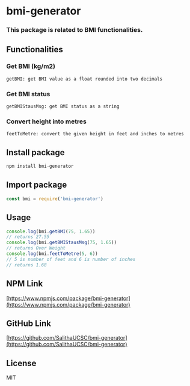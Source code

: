# bmi-generator
### This package is related to BMI functionalities.

## Functionalities

### Get BMI (kg/m2)
```getBMI: get BMI value as a float rounded into two decimals``` <br>

### Get BMI status
```getBMIStausMsg: get BMI status as a string``` <br>

### Convert height into metres
```feetToMetre: convert the given height in feet and inches to metres```

## Install package
```js 
npm install bmi-generator
```

## Import package
```js 
const bmi = require('bmi-generator')
```

## Usage
```js 
console.log(bmi.getBMI(75, 1.65))
// returns 27.55
console.log(bmi.getBMIStausMsg(75, 1.65))
// returns Over Weight
console.log(bmi.feetToMetre(5, 6))
// 5 is number of feet and 6 is number of inches
// returns 1.68
```
## NPM Link
[https://www.npmjs.com/package/bmi-generator](https://www.npmjs.com/package/bmi-generator)

## GitHub Link
[https://github.com/SalithaUCSC/bmi-generator](https://github.com/SalithaUCSC/bmi-generator)

## License
MIT
